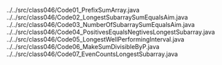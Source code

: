 ../../src/class046/Code01_PrefixSumArray.java
../../src/class046/Code02_LongestSubarraySumEqualsAim.java
../../src/class046/Code03_NumberOfSubarraySumEqualsAim.java
../../src/class046/Code04_PositivesEqualsNegtivesLongestSubarray.java
../../src/class046/Code05_LongestWellPerformingInterval.java
../../src/class046/Code06_MakeSumDivisibleByP.java
../../src/class046/Code07_EvenCountsLongestSubarray.java

